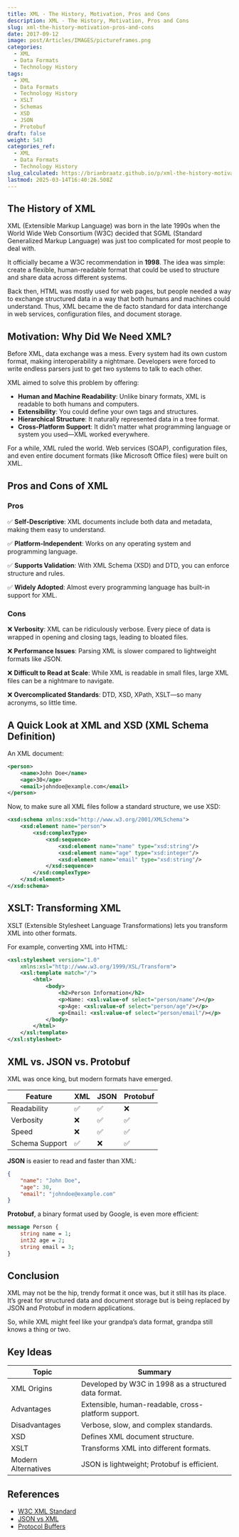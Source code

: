 ```yaml
---
title: XML - The History, Motivation, Pros and Cons
description: XML - The History, Motivation, Pros and Cons
slug: xml-the-history-motivation-pros-and-cons
date: 2017-09-12
image: post/Articles/IMAGES/pictureframes.png
categories:
  - XML
  - Data Formats
  - Technology History
tags:
  - XML
  - Data Formats
  - Technology History
  - XSLT
  - Schemas
  - XSD
  - JSON
  - Protobuf
draft: false
weight: 543
categories_ref:
  - XML
  - Data Formats
  - Technology History
slug_calculated: https://brianbraatz.github.io/p/xml-the-history-motivation-pros-and-cons
lastmod: 2025-03-14T16:40:26.508Z
---
```

## The History of XML

XML (Extensible Markup Language) was born in the late 1990s when the World Wide Web Consortium (W3C) decided that SGML (Standard Generalized Markup Language) was just too complicated for most people to deal with.

It officially became a W3C recommendation in **1998**. The idea was simple: create a flexible, human-readable format that could be used to structure and share data across different systems.

Back then, HTML was mostly used for web pages, but people needed a way to exchange structured data in a way that both humans and machines could understand. Thus, XML became the de facto standard for data interchange in web services, configuration files, and document storage.

## Motivation: Why Did We Need XML?

Before XML, data exchange was a mess. Every system had its own custom format, making interoperability a nightmare. Developers were forced to write endless parsers just to get two systems to talk to each other.

XML aimed to solve this problem by offering:

* **Human and Machine Readability**: Unlike binary formats, XML is readable to both humans and computers.
* **Extensibility**: You could define your own tags and structures.
* **Hierarchical Structure**: It naturally represented data in a tree format.
* **Cross-Platform Support**: It didn’t matter what programming language or system you used—XML worked everywhere.

For a while, XML ruled the world. Web services (SOAP), configuration files, and even entire document formats (like Microsoft Office files) were built on XML.

## Pros and Cons of XML

### Pros

✅ **Self-Descriptive**: XML documents include both data and metadata, making them easy to understand.

✅ **Platform-Independent**: Works on any operating system and programming language.

✅ **Supports Validation**: With XML Schema (XSD) and DTD, you can enforce structure and rules.

✅ **Widely Adopted**: Almost every programming language has built-in support for XML.

### Cons

❌ **Verbosity**: XML can be ridiculously verbose. Every piece of data is wrapped in opening and closing tags, leading to bloated files.

❌ **Performance Issues**: Parsing XML is slower compared to lightweight formats like JSON.

❌ **Difficult to Read at Scale**: While XML is readable in small files, large XML files can be a nightmare to navigate.

❌ **Overcomplicated Standards**: DTD, XSD, XPath, XSLT—so many acronyms, so little time.

## A Quick Look at XML and XSD (XML Schema Definition)

An XML document:

```xml
<person>
    <name>John Doe</name>
    <age>30</age>
    <email>johndoe@example.com</email>
</person>
```

Now, to make sure all XML files follow a standard structure, we use XSD:

```xml
<xsd:schema xmlns:xsd="http://www.w3.org/2001/XMLSchema">
    <xsd:element name="person">
        <xsd:complexType>
            <xsd:sequence>
                <xsd:element name="name" type="xsd:string"/>
                <xsd:element name="age" type="xsd:integer"/>
                <xsd:element name="email" type="xsd:string"/>
            </xsd:sequence>
        </xsd:complexType>
    </xsd:element>
</xsd:schema>
```

## XSLT: Transforming XML

XSLT (Extensible Stylesheet Language Transformations) lets you transform XML into other formats.

For example, converting XML into HTML:

```xml
<xsl:stylesheet version="1.0"
    xmlns:xsl="http://www.w3.org/1999/XSL/Transform">
    <xsl:template match="/">
        <html>
            <body>
                <h2>Person Information</h2>
                <p>Name: <xsl:value-of select="person/name"/></p>
                <p>Age: <xsl:value-of select="person/age"/></p>
                <p>Email: <xsl:value-of select="person/email"/></p>
            </body>
        </html>
    </xsl:template>
</xsl:stylesheet>
```

## XML vs. JSON vs. Protobuf

XML was once king, but modern formats have emerged.

| Feature        | XML | JSON | Protobuf |
| -------------- | --- | ---- | -------- |
| Readability    | ✅   | ✅    | ❌        |
| Verbosity      | ❌   | ✅    | ✅        |
| Speed          | ❌   | ✅    | ✅        |
| Schema Support | ✅   | ❌    | ✅        |

**JSON** is easier to read and faster than XML:

```json
{
    "name": "John Doe",
    "age": 30,
    "email": "johndoe@example.com"
}
```

**Protobuf**, a binary format used by Google, is even more efficient:

```proto
message Person {
    string name = 1;
    int32 age = 2;
    string email = 3;
}
```

## Conclusion

XML may not be the hip, trendy format it once was, but it still has its place. It’s great for structured data and document storage but is being replaced by JSON and Protobuf in modern applications.

So, while XML might feel like your grandpa’s data format, grandpa still knows a thing or two.

## Key Ideas

| Topic               | Summary                                               |
| ------------------- | ----------------------------------------------------- |
| XML Origins         | Developed by W3C in 1998 as a structured data format. |
| Advantages          | Extensible, human-readable, cross-platform support.   |
| Disadvantages       | Verbose, slow, and complex standards.                 |
| XSD                 | Defines XML document structure.                       |
| XSLT                | Transforms XML into different formats.                |
| Modern Alternatives | JSON is lightweight; Protobuf is efficient.           |

## References

* [W3C XML Standard](https://www.w3.org/XML/)
* [JSON vs XML](https://www.json.org/)
* [Protocol Buffers](https://developers.google.com/protocol-buffers)

